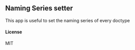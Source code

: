 ## Naming Series setter

This app is useful to set the naming series of every doctype

#### License

MIT
